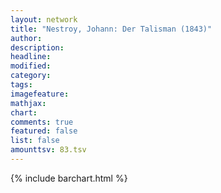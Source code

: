 ```yaml
---
layout: network
title: "Nestroy, Johann: Der Talisman (1843)"
author:
description:
headline:
modified:
category:
tags:
imagefeature: 
mathjax: 
chart: 
comments: true
featured: false
list: false
amounttsv: 83.tsv
---
```

{% include barchart.html %}

